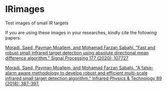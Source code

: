 # IRimages
Test images of small IR targets


If you are using these images in your researches, kindly cite the following papers:

[Moradi, Saed, Payman Moallem, and Mohamad Farzan Sabahi. "Fast and robust small infrared target detection using absolute directional mean difference algorithm." Signal Processing 177 (2020): 107727](https://www.sciencedirect.com/science/article/abs/pii/S016516842030270X)

[Moradi, Saed, Payman Moallem, and Mohamad Farzan Sabahi. "A false-alarm aware methodology to develop robust and efficient multi-scale infrared small target detection algorithm." Infrared Physics & Technology 89 (2018): 387-397.](https://www.sciencedirect.com/science/article/abs/pii/S1350449517302013)


